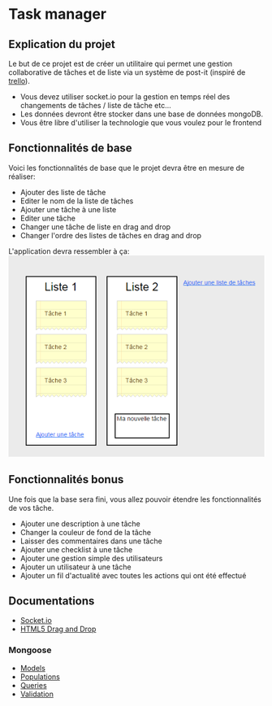 Task manager
============

Explication du projet
---------------------
Le but de ce projet est de créer un utilitaire qui permet une gestion collaborative de tâches et de liste via un système de post-it (inspiré de [trello](https://trello.com/)).

- Vous devez utiliser socket.io pour la gestion en temps réel des changements de tâches / liste de tâche etc...
- Les données devront être stocker dans une base de données mongoDB.
- Vous être libre d'utiliser la technologie que vous voulez pour le frontend


Fonctionnalités de base
------------------------

Voici les fonctionnalités de base que le projet devra être en mesure de réaliser:

- Ajouter des liste de tâche
- Editer le nom de la liste de tâches
- Ajouter une tâche à une liste
- Editer une tâche
- Changer une tâche de liste en drag and drop
- Changer l'ordre des listes de tâches en drag and drop

L'application devra ressembler à ça:
![Mockup](mockup.png)

Fonctionnalités bonus
---------------------

Une fois que la base sera fini, vous allez pouvoir étendre les fonctionnalités de vos tâche.

- Ajouter une description à une tâche
- Changer la couleur de fond de la tâche
- Laisser des commentaires dans une tâche
- Ajouter une checklist à une tâche
- Ajouter une gestion simple des utilisateurs
- Ajouter un utilisateur à une tâche
- Ajouter un fil d'actualité avec toutes les actions qui ont été effectué


Documentations
--------------

- [Socket.io](http://socket.io/docs/)
- [HTML5 Drag and Drop](http://www.w3schools.com/html/html5_draganddrop.asp)

### Mongoose
- [Models](http://mongoosejs.com/docs/models.html)
- [Populations](http://mongoosejs.com/docs/populate.html)
- [Queries](http://mongoosejs.com/docs/queries.html)
- [Validation](http://mongoosejs.com/docs/validation.html)

